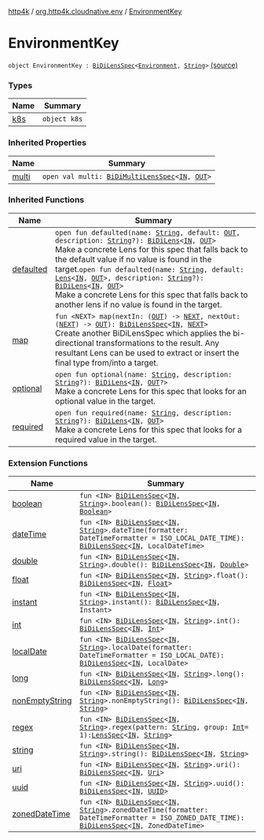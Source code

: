 [http4k](../../index.md) / [org.http4k.cloudnative.env](../index.md) / [EnvironmentKey](./index.md)

# EnvironmentKey

`object EnvironmentKey : `[`BiDiLensSpec`](../../org.http4k.lens/-bi-di-lens-spec/index.md)`<`[`Environment`](../-environment/index.md)`, `[`String`](https://kotlinlang.org/api/latest/jvm/stdlib/kotlin/-string/index.html)`>` [(source)](https://github.com/http4k/http4k/blob/master/http4k-cloudnative/src/main/kotlin/org/http4k/cloudnative/env/Environment.kt#L46)

### Types

| Name | Summary |
|---|---|
| [k8s](k8s/index.md) | `object k8s` |

### Inherited Properties

| Name | Summary |
|---|---|
| [multi](../../org.http4k.lens/-bi-di-lens-spec/multi.md) | `open val multi: `[`BiDiMultiLensSpec`](../../org.http4k.lens/-bi-di-multi-lens-spec/index.md)`<`[`IN`](../../org.http4k.lens/-bi-di-lens-spec/index.md#IN)`, `[`OUT`](../../org.http4k.lens/-bi-di-lens-spec/index.md#OUT)`>` |

### Inherited Functions

| Name | Summary |
|---|---|
| [defaulted](../../org.http4k.lens/-bi-di-lens-spec/defaulted.md) | `open fun defaulted(name: `[`String`](https://kotlinlang.org/api/latest/jvm/stdlib/kotlin/-string/index.html)`, default: `[`OUT`](../../org.http4k.lens/-bi-di-lens-spec/index.md#OUT)`, description: `[`String`](https://kotlinlang.org/api/latest/jvm/stdlib/kotlin/-string/index.html)`?): `[`BiDiLens`](../../org.http4k.lens/-bi-di-lens/index.md)`<`[`IN`](../../org.http4k.lens/-bi-di-lens-spec/index.md#IN)`, `[`OUT`](../../org.http4k.lens/-bi-di-lens-spec/index.md#OUT)`>`<br>Make a concrete Lens for this spec that falls back to the default value if no value is found in the target.`open fun defaulted(name: `[`String`](https://kotlinlang.org/api/latest/jvm/stdlib/kotlin/-string/index.html)`, default: `[`Lens`](../../org.http4k.lens/-lens/index.md)`<`[`IN`](../../org.http4k.lens/-bi-di-lens-spec/index.md#IN)`, `[`OUT`](../../org.http4k.lens/-bi-di-lens-spec/index.md#OUT)`>, description: `[`String`](https://kotlinlang.org/api/latest/jvm/stdlib/kotlin/-string/index.html)`?): `[`BiDiLens`](../../org.http4k.lens/-bi-di-lens/index.md)`<`[`IN`](../../org.http4k.lens/-bi-di-lens-spec/index.md#IN)`, `[`OUT`](../../org.http4k.lens/-bi-di-lens-spec/index.md#OUT)`>`<br>Make a concrete Lens for this spec that falls back to another lens if no value is found in the target. |
| [map](../../org.http4k.lens/-bi-di-lens-spec/map.md) | `fun <NEXT> map(nextIn: (`[`OUT`](../../org.http4k.lens/-bi-di-lens-spec/index.md#OUT)`) -> `[`NEXT`](../../org.http4k.lens/-bi-di-lens-spec/map.md#NEXT)`, nextOut: (`[`NEXT`](../../org.http4k.lens/-bi-di-lens-spec/map.md#NEXT)`) -> `[`OUT`](../../org.http4k.lens/-bi-di-lens-spec/index.md#OUT)`): `[`BiDiLensSpec`](../../org.http4k.lens/-bi-di-lens-spec/index.md)`<`[`IN`](../../org.http4k.lens/-bi-di-lens-spec/index.md#IN)`, `[`NEXT`](../../org.http4k.lens/-bi-di-lens-spec/map.md#NEXT)`>`<br>Create another BiDiLensSpec which applies the bi-directional transformations to the result. Any resultant Lens can be used to extract or insert the final type from/into a target. |
| [optional](../../org.http4k.lens/-bi-di-lens-spec/optional.md) | `open fun optional(name: `[`String`](https://kotlinlang.org/api/latest/jvm/stdlib/kotlin/-string/index.html)`, description: `[`String`](https://kotlinlang.org/api/latest/jvm/stdlib/kotlin/-string/index.html)`?): `[`BiDiLens`](../../org.http4k.lens/-bi-di-lens/index.md)`<`[`IN`](../../org.http4k.lens/-bi-di-lens-spec/index.md#IN)`, `[`OUT`](../../org.http4k.lens/-bi-di-lens-spec/index.md#OUT)`?>`<br>Make a concrete Lens for this spec that looks for an optional value in the target. |
| [required](../../org.http4k.lens/-bi-di-lens-spec/required.md) | `open fun required(name: `[`String`](https://kotlinlang.org/api/latest/jvm/stdlib/kotlin/-string/index.html)`, description: `[`String`](https://kotlinlang.org/api/latest/jvm/stdlib/kotlin/-string/index.html)`?): `[`BiDiLens`](../../org.http4k.lens/-bi-di-lens/index.md)`<`[`IN`](../../org.http4k.lens/-bi-di-lens-spec/index.md#IN)`, `[`OUT`](../../org.http4k.lens/-bi-di-lens-spec/index.md#OUT)`>`<br>Make a concrete Lens for this spec that looks for a required value in the target. |

### Extension Functions

| Name | Summary |
|---|---|
| [boolean](../../org.http4k.lens/boolean.md) | `fun <IN> `[`BiDiLensSpec`](../../org.http4k.lens/-bi-di-lens-spec/index.md)`<`[`IN`](../../org.http4k.lens/boolean.md#IN)`, `[`String`](https://kotlinlang.org/api/latest/jvm/stdlib/kotlin/-string/index.html)`>.boolean(): `[`BiDiLensSpec`](../../org.http4k.lens/-bi-di-lens-spec/index.md)`<`[`IN`](../../org.http4k.lens/boolean.md#IN)`, `[`Boolean`](https://kotlinlang.org/api/latest/jvm/stdlib/kotlin/-boolean/index.html)`>` |
| [dateTime](../../org.http4k.lens/date-time.md) | `fun <IN> `[`BiDiLensSpec`](../../org.http4k.lens/-bi-di-lens-spec/index.md)`<`[`IN`](../../org.http4k.lens/date-time.md#IN)`, `[`String`](https://kotlinlang.org/api/latest/jvm/stdlib/kotlin/-string/index.html)`>.dateTime(formatter: DateTimeFormatter = ISO_LOCAL_DATE_TIME): `[`BiDiLensSpec`](../../org.http4k.lens/-bi-di-lens-spec/index.md)`<`[`IN`](../../org.http4k.lens/date-time.md#IN)`, LocalDateTime>` |
| [double](../../org.http4k.lens/double.md) | `fun <IN> `[`BiDiLensSpec`](../../org.http4k.lens/-bi-di-lens-spec/index.md)`<`[`IN`](../../org.http4k.lens/double.md#IN)`, `[`String`](https://kotlinlang.org/api/latest/jvm/stdlib/kotlin/-string/index.html)`>.double(): `[`BiDiLensSpec`](../../org.http4k.lens/-bi-di-lens-spec/index.md)`<`[`IN`](../../org.http4k.lens/double.md#IN)`, `[`Double`](https://kotlinlang.org/api/latest/jvm/stdlib/kotlin/-double/index.html)`>` |
| [float](../../org.http4k.lens/float.md) | `fun <IN> `[`BiDiLensSpec`](../../org.http4k.lens/-bi-di-lens-spec/index.md)`<`[`IN`](../../org.http4k.lens/float.md#IN)`, `[`String`](https://kotlinlang.org/api/latest/jvm/stdlib/kotlin/-string/index.html)`>.float(): `[`BiDiLensSpec`](../../org.http4k.lens/-bi-di-lens-spec/index.md)`<`[`IN`](../../org.http4k.lens/float.md#IN)`, `[`Float`](https://kotlinlang.org/api/latest/jvm/stdlib/kotlin/-float/index.html)`>` |
| [instant](../../org.http4k.lens/instant.md) | `fun <IN> `[`BiDiLensSpec`](../../org.http4k.lens/-bi-di-lens-spec/index.md)`<`[`IN`](../../org.http4k.lens/instant.md#IN)`, `[`String`](https://kotlinlang.org/api/latest/jvm/stdlib/kotlin/-string/index.html)`>.instant(): `[`BiDiLensSpec`](../../org.http4k.lens/-bi-di-lens-spec/index.md)`<`[`IN`](../../org.http4k.lens/instant.md#IN)`, Instant>` |
| [int](../../org.http4k.lens/int.md) | `fun <IN> `[`BiDiLensSpec`](../../org.http4k.lens/-bi-di-lens-spec/index.md)`<`[`IN`](../../org.http4k.lens/int.md#IN)`, `[`String`](https://kotlinlang.org/api/latest/jvm/stdlib/kotlin/-string/index.html)`>.int(): `[`BiDiLensSpec`](../../org.http4k.lens/-bi-di-lens-spec/index.md)`<`[`IN`](../../org.http4k.lens/int.md#IN)`, `[`Int`](https://kotlinlang.org/api/latest/jvm/stdlib/kotlin/-int/index.html)`>` |
| [localDate](../../org.http4k.lens/local-date.md) | `fun <IN> `[`BiDiLensSpec`](../../org.http4k.lens/-bi-di-lens-spec/index.md)`<`[`IN`](../../org.http4k.lens/local-date.md#IN)`, `[`String`](https://kotlinlang.org/api/latest/jvm/stdlib/kotlin/-string/index.html)`>.localDate(formatter: DateTimeFormatter = ISO_LOCAL_DATE): `[`BiDiLensSpec`](../../org.http4k.lens/-bi-di-lens-spec/index.md)`<`[`IN`](../../org.http4k.lens/local-date.md#IN)`, LocalDate>` |
| [long](../../org.http4k.lens/long.md) | `fun <IN> `[`BiDiLensSpec`](../../org.http4k.lens/-bi-di-lens-spec/index.md)`<`[`IN`](../../org.http4k.lens/long.md#IN)`, `[`String`](https://kotlinlang.org/api/latest/jvm/stdlib/kotlin/-string/index.html)`>.long(): `[`BiDiLensSpec`](../../org.http4k.lens/-bi-di-lens-spec/index.md)`<`[`IN`](../../org.http4k.lens/long.md#IN)`, `[`Long`](https://kotlinlang.org/api/latest/jvm/stdlib/kotlin/-long/index.html)`>` |
| [nonEmptyString](../../org.http4k.lens/non-empty-string.md) | `fun <IN> `[`BiDiLensSpec`](../../org.http4k.lens/-bi-di-lens-spec/index.md)`<`[`IN`](../../org.http4k.lens/non-empty-string.md#IN)`, `[`String`](https://kotlinlang.org/api/latest/jvm/stdlib/kotlin/-string/index.html)`>.nonEmptyString(): `[`BiDiLensSpec`](../../org.http4k.lens/-bi-di-lens-spec/index.md)`<`[`IN`](../../org.http4k.lens/non-empty-string.md#IN)`, `[`String`](https://kotlinlang.org/api/latest/jvm/stdlib/kotlin/-string/index.html)`>` |
| [regex](../../org.http4k.lens/regex.md) | `fun <IN> `[`BiDiLensSpec`](../../org.http4k.lens/-bi-di-lens-spec/index.md)`<`[`IN`](../../org.http4k.lens/regex.md#IN)`, `[`String`](https://kotlinlang.org/api/latest/jvm/stdlib/kotlin/-string/index.html)`>.regex(pattern: `[`String`](https://kotlinlang.org/api/latest/jvm/stdlib/kotlin/-string/index.html)`, group: `[`Int`](https://kotlinlang.org/api/latest/jvm/stdlib/kotlin/-int/index.html)` = 1): `[`LensSpec`](../../org.http4k.lens/-lens-spec/index.md)`<`[`IN`](../../org.http4k.lens/regex.md#IN)`, `[`String`](https://kotlinlang.org/api/latest/jvm/stdlib/kotlin/-string/index.html)`>` |
| [string](../../org.http4k.lens/string.md) | `fun <IN> `[`BiDiLensSpec`](../../org.http4k.lens/-bi-di-lens-spec/index.md)`<`[`IN`](../../org.http4k.lens/string.md#IN)`, `[`String`](https://kotlinlang.org/api/latest/jvm/stdlib/kotlin/-string/index.html)`>.string(): `[`BiDiLensSpec`](../../org.http4k.lens/-bi-di-lens-spec/index.md)`<`[`IN`](../../org.http4k.lens/string.md#IN)`, `[`String`](https://kotlinlang.org/api/latest/jvm/stdlib/kotlin/-string/index.html)`>` |
| [uri](../../org.http4k.lens/uri.md) | `fun <IN> `[`BiDiLensSpec`](../../org.http4k.lens/-bi-di-lens-spec/index.md)`<`[`IN`](../../org.http4k.lens/uri.md#IN)`, `[`String`](https://kotlinlang.org/api/latest/jvm/stdlib/kotlin/-string/index.html)`>.uri(): `[`BiDiLensSpec`](../../org.http4k.lens/-bi-di-lens-spec/index.md)`<`[`IN`](../../org.http4k.lens/uri.md#IN)`, `[`Uri`](../../org.http4k.core/-uri/index.md)`>` |
| [uuid](../../org.http4k.lens/uuid.md) | `fun <IN> `[`BiDiLensSpec`](../../org.http4k.lens/-bi-di-lens-spec/index.md)`<`[`IN`](../../org.http4k.lens/uuid.md#IN)`, `[`String`](https://kotlinlang.org/api/latest/jvm/stdlib/kotlin/-string/index.html)`>.uuid(): `[`BiDiLensSpec`](../../org.http4k.lens/-bi-di-lens-spec/index.md)`<`[`IN`](../../org.http4k.lens/uuid.md#IN)`, `[`UUID`](http://docs.oracle.com/javase/6/docs/api/java/util/UUID.html)`>` |
| [zonedDateTime](../../org.http4k.lens/zoned-date-time.md) | `fun <IN> `[`BiDiLensSpec`](../../org.http4k.lens/-bi-di-lens-spec/index.md)`<`[`IN`](../../org.http4k.lens/zoned-date-time.md#IN)`, `[`String`](https://kotlinlang.org/api/latest/jvm/stdlib/kotlin/-string/index.html)`>.zonedDateTime(formatter: DateTimeFormatter = ISO_ZONED_DATE_TIME): `[`BiDiLensSpec`](../../org.http4k.lens/-bi-di-lens-spec/index.md)`<`[`IN`](../../org.http4k.lens/zoned-date-time.md#IN)`, ZonedDateTime>` |
